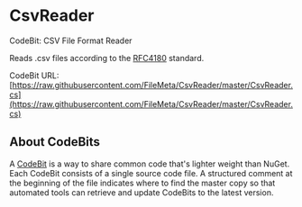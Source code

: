 # CsvReader
CodeBit: CSV File Format Reader

Reads .csv files according to the [RFC4180]() standard.

CodeBit URL: [https://raw.githubusercontent.com/FileMeta/CsvReader/master/CsvReader.cs](https://raw.githubusercontent.com/FileMeta/CsvReader/master/CsvReader.cs)

## About CodeBits
A [CodeBit](https://www.FileMeta.org/CodeBit.html) is a way to share common code that's lighter weight than NuGet. Each CodeBit consists of a single source code file. A structured comment at the beginning of the file indicates where to find the master copy so that automated tools can retrieve and update CodeBits to the latest version.
